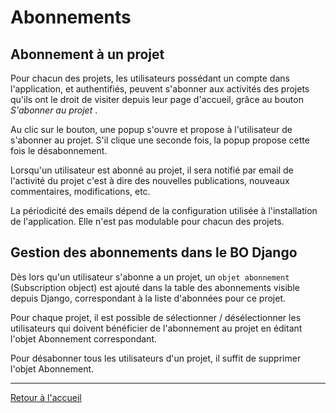 # Abonnements

## Abonnement à un projet

Pour chacun des projets, les utilisateurs possédant un compte dans l'application, et authentifiés, peuvent s'abonner aux activités des projets qu'ils ont le droit de visiter depuis leur page d'accueil, grâce au bouton _S'abonner au projet_ .

Au clic sur le bouton, une popup s'ouvre et propose à l'utilisateur de s'abonner au projet. S'il clique une seconde fois, la popup propose cette fois le désabonnement.

Lorsqu'un utilisateur est abonné au projet, il sera notifié par email de l'activité du projet c'est à dire des nouvelles publications, nouveaux commentaires, modifications, etc.

La périodicité des emails dépend de la configuration utilisée à l'installation de l'application. Elle n'est pas modulable pour chacun des projets.

## Gestion des abonnements dans le BO Django

Dès lors qu'un utilisateur s'abonne a un projet, un `objet abonnement` (Subscription object) est ajouté dans la table des abonnements visible depuis Django, correspondant à la liste d'abonnées pour ce projet.

Pour chaque projet, il est possible de sélectionner / désélectionner les utilisateurs qui doivent bénéficier de l'abonnement au projet en éditant l'objet Abonnement correspondant.

Pour désabonner tous les utilisateurs d'un projet, il suffit de supprimer l'objet Abonnement.

---

[Retour à l'accueil](<index.md>)
